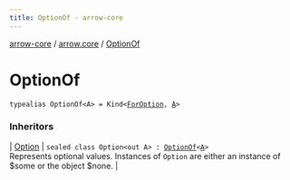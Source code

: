 ```yaml
---
title: OptionOf - arrow-core
---
```


[arrow-core](../index.html) / [arrow.core](index.html) / [OptionOf](./-option-of.html)

# OptionOf

`typealias OptionOf<A> = Kind<`[`ForOption`](-for-option.html)`, `[`A`](-option-of.html#A)`>`

### Inheritors

| [Option](-option/index.html) | `sealed class Option<out A> : `[`OptionOf`](./-option-of.html)`<`[`A`](-option/index.html#A)`>`<br>Represents optional values. Instances of `Option` are either an instance of $some or the object $none. |

